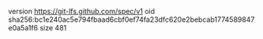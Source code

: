 version https://git-lfs.github.com/spec/v1
oid sha256:bc1e240ac5e794fbaad6cbf0ef74fa23dfc620e2bebcab1774589847e0a5a1f6
size 481
